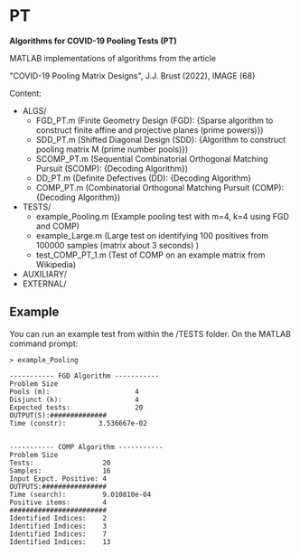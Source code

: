 # PT
**Algorithms for COVID-19 Pooling Tests (PT)**

MATLAB implementations of algorithms from the article

"COVID-19 Pooling Matrix Designs", J.J. Brust (2022), IMAGE (68)

Content:
  * ALGS/
    - FGD_PT.m (Finite Geometry Design (FGD): {Sparse algorithm to construct finite affine and projective planes (prime powers)})
    - SDD_PT.m (Shifted Diagonal Design (SDD): {Algorithm to construct pooling matrix M (prime number pools)})    
    - SCOMP_PT.m (Sequential Combinatorial Orthogonal Matching Pursuit (SCOMP): {Decoding Algorithm})
    - DD_PT.m (Definite Defectives (DD): {Decoding Algorithm}
    - COMP_PT.m (Combinatorial Orthogonal Matching Pursuit (COMP): {Decoding Algorithm})
  * TESTS/
    - example_Pooling.m (Example pooling test with m=4, k=4 using FGD and COMP)
    - example_Large.m (Large test on identifying 100 positives from 100000 samples (matrix about 3 seconds) )
    - test_COMP_PT_1.m (Test of COMP on an example matrix from Wikipedia)
  * AUXILIARY/
  * EXTERNAL/

## Example
You can run an example test from within the /TESTS folder. On
the MATLAB command prompt:

`> example_Pooling`

```
----------- FGD Algorithm ----------- 
Problem Size 
Pools (m):                     4 
Disjunct (k):                  4 
Expected tests:                20 
OUTPUT(S):############## 
Time (constr):        3.536667e-02 


----------- COMP Algorithm ----------- 
Problem Size 
Tests:                 20 
Samples:               16 
Input Expct. Positive: 4 
OUTPUTS:################ 
Time (search):         9.010810e-04 
Positive items:        4 
######################## 
Identified Indices:    2 
Identified Indices:    3 
Identified Indices:    7 
Identified Indices:    13 

